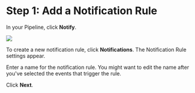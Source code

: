 # Step 1: Add a Notification Rule

In your Pipeline, click **Notify**.

![](./static/notify-users-of-pipeline-events-00.png)

To create a new notification rule, click **Notifications**. The Notification Rule settings appear.

Enter a name for the notification rule. You might want to edit the name after you've selected the events that trigger the rule.

Click **Next**.
